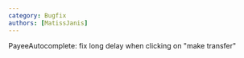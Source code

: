 ```yaml
---
category: Bugfix
authors: [MatissJanis]
---
```


PayeeAutocomplete: fix long delay when clicking on "make transfer"
